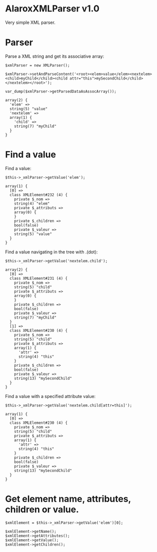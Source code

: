 AlaroxXMLParser v1.0
===============

Very simple XML parser.


Parser
===============

Parse a XML string and get its associative array:

    $xmlParser = new XMLParser();

    $xmlParser->setAndParseContent('<root><elem>value</elem><nextelem><child>myChild</child><child attr="this">mySecondChild</child></nextelem></root>');

    var_dump($xmlParser->getParsedDataAsAssocArray());

	array(2) {
	  'elem' =>
	  string(5) "value"
	  'nextelem' =>
	  array(1) {
	    'child' =>
	    string(7) "myChild"
	  }
	}


Find a value
===============

Find a value:

	$this->_xmlParser->getValue('elem');

	array(1) {
	  [0] =>
	  class XMLElement#232 (4) {
	    private $_nom =>
	    string(4) "elem"
	    private $_attributs =>
	    array(0) {
	    }
	    private $_children =>
	    bool(false)
	    private $_valeur =>
	    string(5) "value"
	  }
	}

Find a value navigating in the tree with .(dot):

	$this->_xmlParser->getValue('nextelem.child');

	array(2) {
	  [0] =>
	  class XMLElement#231 (4) {
	    private $_nom =>
	    string(5) "child"
	    private $_attributs =>
	    array(0) {
	    }
	    private $_children =>
	    bool(false)
	    private $_valeur =>
	    string(7) "myChild"
	  }
	  [1] =>
	  class XMLElement#230 (4) {
	    private $_nom =>
	    string(5) "child"
	    private $_attributs =>
	    array(1) {
	      'attr' =>
	      string(4) "this"
	    }
	    private $_children =>
	    bool(false)
	    private $_valeur =>
	    string(13) "mySecondChild"
	  }
	}

Find a value with a specified attribute value:

	$this->_xmlParser->getValue('nextelem.child[attr=this]');

	array(1) {
      [0] =>
      class XMLElement#230 (4) {
        private $_nom =>
        string(5) "child"
        private $_attributs =>
        array(1) {
          'attr' =>
          string(4) "this"
        }
        private $_children =>
        bool(false)
        private $_valeur =>
        string(13) "mySecondChild"
      }
    }

Get element name, attributes, children or value.
===============

	$xmlElement = $this->_xmlParser->getValue('elem')[0];

    $xmlElement->getName();
    $xmlElement->getAttributes();
    $xmlElement->getValue();
    $xmlElement->getChildren();